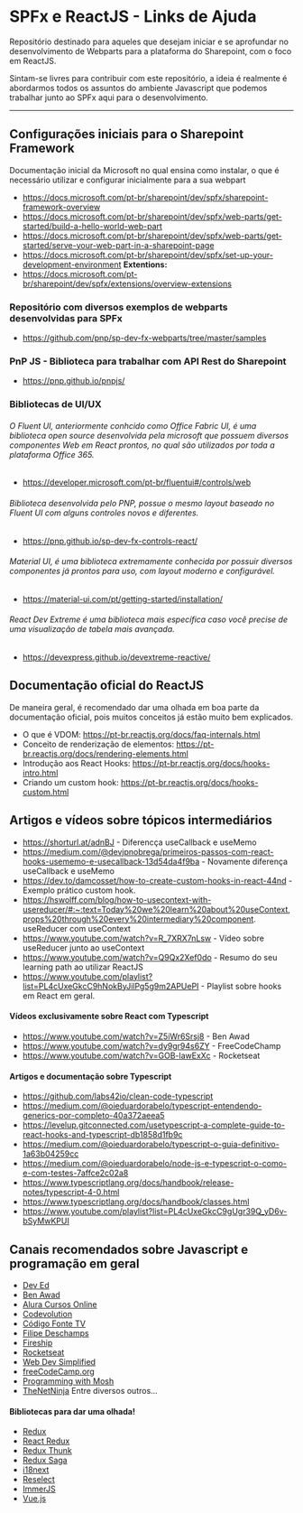 # SPFx e ReactJS - Links de Ajuda
Repositório destinado para aqueles que desejam iniciar e se aprofundar no desenvolvimento de Webparts para a plataforma do Sharepoint, com o foco em ReactJS.

Sintam-se livres para contribuir com este repositório, a ideia é realmente é abordarmos todos os assuntos do ambiente Javascript que podemos trabalhar junto ao SPFx aqui para o desenvolvimento.

------------

## Configurações iniciais para o Sharepoint Framework
Documentação inicial da Microsoft no qual ensina como instalar, o que é necessário utilizar e configurar inicialmente para a sua webpart
- https://docs.microsoft.com/pt-br/sharepoint/dev/spfx/sharepoint-framework-overview
- https://docs.microsoft.com/pt-br/sharepoint/dev/spfx/web-parts/get-started/build-a-hello-world-web-part
- https://docs.microsoft.com/pt-br/sharepoint/dev/spfx/web-parts/get-started/serve-your-web-part-in-a-sharepoint-page
- https://docs.microsoft.com/pt-br/sharepoint/dev/spfx/set-up-your-development-environment
**Extentions:**
- https://docs.microsoft.com/pt-br/sharepoint/dev/spfx/extensions/overview-extensions

### Repositório com diversos exemplos de webparts desenvolvidas para SPFx
- https://github.com/pnp/sp-dev-fx-webparts/tree/master/samples

### PnP JS - Biblioteca para trabalhar com API Rest do Sharepoint
- https://pnp.github.io/pnpjs/

### Bibliotecas de UI/UX
###### O Fluent UI, anteriormente conhcido como Office Fabric UI, é uma biblioteca open source desenvolvida pela microsoft que possuem diversos componentes Web em React prontos, no qual são utilizados por toda a plataforma Office 365.
- https://developer.microsoft.com/pt-br/fluentui#/controls/web

###### Biblioteca desenvolvida pelo PNP, possue o mesmo layout baseado no Fluent UI com alguns controles novos e diferentes.
- https://pnp.github.io/sp-dev-fx-controls-react/

###### Material UI, é uma biblioteca extremamente conhecida por possuir diversos componentes já prontos para uso, com layout moderno e configurável.
- https://material-ui.com/pt/getting-started/installation/

###### React  Dev Extreme é uma biblioteca mais específica caso você precise de uma visualização de tabela mais avançada.
- https://devexpress.github.io/devextreme-reactive/

## Documentação oficial do ReactJS
De maneira geral, é recomendado dar uma olhada em boa parte da documentação oficial, pois muitos conceitos já estão muito bem explicados.
  
- O que é VDOM:
  https://pt-br.reactjs.org/docs/faq-internals.html
- Conceito de renderização de elementos:
https://pt-br.reactjs.org/docs/rendering-elements.html
- Introdução aos React Hooks:
 https://pt-br.reactjs.org/docs/hooks-intro.html
- Criando um custom hook:
 https://pt-br.reactjs.org/docs/hooks-custom.html
 
## Artigos e vídeos sobre tópicos intermediários 
- https://shorturl.at/adnBJ - Diferencça useCallback e useMemo
- https://medium.com/@devjpnobrega/primeiros-passos-com-react-hooks-usememo-e-usecallback-13d54da4f9ba - Novamente diferença useCallback e useMemo
- https://dev.to/damcosset/how-to-create-custom-hooks-in-react-44nd - Exemplo prático custom hook.
- https://hswolff.com/blog/how-to-usecontext-with-usereducer/#:~:text=Today%20we%20learn%20about%20useContext,props%20through%20every%20intermediary%20component. useReducer com useContext
- https://www.youtube.com/watch?v=R_7XRX7nLsw - Vídeo sobre useReducer junto ao useContext
- https://www.youtube.com/watch?v=Q9Qx2Xef0do - Resumo do seu learning path ao utilizar ReactJS
- https://www.youtube.com/playlist?list=PL4cUxeGkcC9hNokByJilPg5g9m2APUePI - Playlist sobre hooks em React em geral.

#### Vídeos exclusivamente sobre React com Typescript
- https://www.youtube.com/watch?v=Z5iWr6Srsj8 - Ben Awad
- https://www.youtube.com/watch?v=dy9gr94s6ZY - FreeCodeChamp
- https://www.youtube.com/watch?v=GOB-lawExXc - Rocketseat

#### Artigos e documentação sobre Typescript
- https://github.com/labs42io/clean-code-typescript
- https://medium.com/@oieduardorabelo/typescript-entendendo-generics-por-completo-40a372aeea5
- https://levelup.gitconnected.com/usetypescript-a-complete-guide-to-react-hooks-and-typescript-db1858d1fb9c
- https://medium.com/@oieduardorabelo/typescript-o-guia-definitivo-1a63b04259cc
- https://medium.com/@oieduardorabelo/node-js-e-typescript-o-como-e-com-testes-7affce2c02a8
- https://www.typescriptlang.org/docs/handbook/release-notes/typescript-4-0.html
- https://www.typescriptlang.org/docs/handbook/classes.html
- https://www.youtube.com/playlist?list=PL4cUxeGkcC9gUgr39Q_yD6v-bSyMwKPUI

## Canais recomendados sobre Javascript e programação em geral
- [Dev Ed](https://www.youtube.com/channel/UClb90NQQcskPUGDIXsQEz5Q)
- [Ben Awad](https://www.youtube.com/channel/UC-8QAzbLcRglXeN_MY9blyw "Ben Awad")
- [Alura Cursos Online](https://www.youtube.com/channel/UCo7EHzKF2zDFWszw7Dg4mPw)
- [Codevolution](https://www.youtube.com/channel/UC80PWRj_ZU8Zu0HSMNVwKWw)
- [Código Fonte TV](https://www.youtube.com/channel/UCFuIUoyHB12qpYa8Jpxoxow)
- [Filipe Deschamps ](https://www.youtube.com/channel/UCU5JicSrEM5A63jkJ2QvGYw)
- [Fireship](https://www.youtube.com/channel/UCsBjURrPoezykLs9EqgamOA)
- [Rocketseat](https://www.youtube.com/channel/UCSfwM5u0Kce6Cce8_S72olg)
- [Web Dev Simplified ](https://www.youtube.com/channel/UCFbNIlppjAuEX4znoulh0Cw)
- [freeCodeCamp.org ](https://www.youtube.com/channel/UC8butISFwT-Wl7EV0hUK0BQ)
- [Programming with Mosh](https://www.youtube.com/channel/UCWv7vMbMWH4-V0ZXdmDpPBA)
- [TheNetNinja](https://www.youtube.com/c/TheNetNinja)
Entre diversos outros...

#### Bibliotecas para dar uma olhada!
- [Redux](https://redux.js.org/ "Redux")
- [React Redux](https://react-redux.js.org/)
- [Redux Thunk](https://github.com/reduxjs/redux-thunk)
- [Redux Saga](https://redux-saga.js.org/)
- [i18next](https://www.i18next.com/)
- [Reselect](https://github.com/reduxjs/reselect)
- [ImmerJS](https://github.com/immerjs/immer)
- [Vue.js](https://vuejs.org/)
